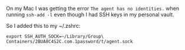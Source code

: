 On my Mac I was getting the error `The agent has no identities.` when running `ssh-add -l` even though I had SSH keys in my personal vault.

So I added this to my ~/.zshrc:
```
export SSH_AUTH_SOCK=~/Library/Group\ Containers/2BUA8C4S2C.com.1password/t/agent.sock
```
